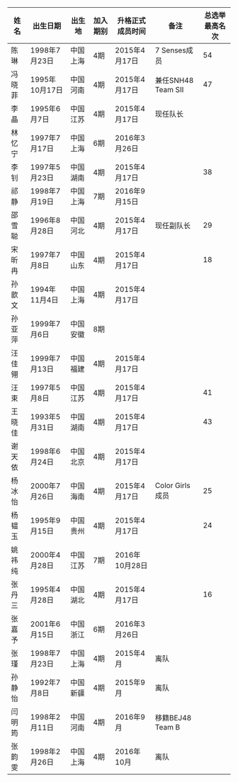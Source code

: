 | 姓名  | 出生日期        | 出生地   | 加入期别 | 升格正式成员时间    | 备注               | 总选举最高名次 |
|-----|-------------|-------|------|-------------|------------------|---------|
| 陈琳  | 1998年7月23日  | 中国 上海 | 4期   | 2015年4月17日  | 7 Senses成员       | 54      |
| 冯晓菲 | 1995年10月17日 | 中国 河南 | 4期   | 2015年4月17日  | 兼任SNH48 Team SII | 47      |
| 李晶  | 1995年6月7日   | 中国 江苏 | 4期   | 2015年4月17日  | 现任队长             |         |
| 林忆宁 | 1997年7月17日  | 中国 上海 | 6期   | 2016年3月26日  |                  |         |
| 李钊  | 1997年5月23日  | 中国 湖南 | 4期   | 2015年4月17日  |                  | 38      |
| 祁静  | 1998年7月19日  | 中国 上海 | 7期   | 2016年9月15日  |                  |         |
| 邵雪聪 | 1996年8月28日  | 中国 河北 | 4期   | 2015年4月17日  | 现任副队长            | 29      |
| 宋昕冉 | 1997年7月8日   | 中国 山东 | 4期   | 2015年4月17日  |                  | 18      |
| 孙歆文 | 1994年11月4日  | 中国 上海 | 4期   | 2015年4月17日  |                  |         |
| 孙亚萍 | 1999年7月6日   | 中国 安徽 | 8期   |             |                  |         |
| 汪佳翎 | 1999年7月13日  | 中国 福建 | 4期   | 2015年4月17日  |                  |         |
| 汪束  | 1997年5月8日   | 中国 江苏 | 4期   | 2015年4月17日  |                  | 41      |
| 王晓佳 | 1993年5月31日  | 中国 湖南 | 4期   | 2015年4月17日  |                  | 43      |
| 谢天依 | 1998年6月24日  | 中国 北京 | 4期   | 2015年4月17日  |                  |         |
| 杨冰怡 | 2000年7月26日  | 中国 海南 | 4期   | 2015年4月17日  | Color Girls 成员   | 25      |
| 杨韫玉 | 1995年9月15日  | 中国 贵州 | 4期   | 2015年4月17日  |                  | 24      |
| 姚祎纯 | 2000年4月28日  | 中国 江苏 | 7期   | 2016年10月28日 |                  |         |
| 张丹三 | 1995年4月28日  | 中国 湖北 | 4期   | 2015年4月17日  |                  | 16      |
| 张嘉予 | 2001年6月15日  | 中国 浙江 | 6期   | 2016年3月26日  |                  |         |
| 张瑾  | 1998年7月23日  | 中国 上海 | 4期   | 2015年4月     | 离队               |         |
| 孙静怡 | 1992年7月8日   | 中国 新疆 | 4期   | 2015年9月     | 离队               |         |
| 闫明筠 | 1998年2月11日  | 中国 河南 | 4期   | 2016年9月     | 移籍BEJ48 Team B   |         |
| 张韵雯 | 1998年2月26日  | 中国 上海 | 4期   | 2016年10月    | 离队               |         |

